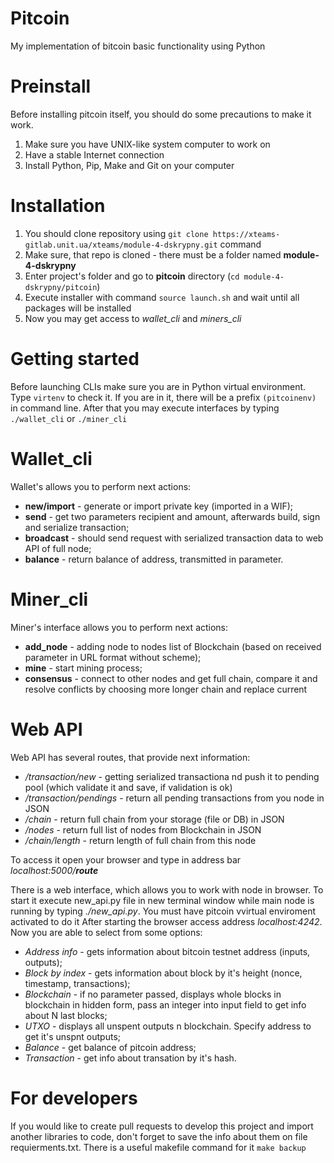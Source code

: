 Pitcoin
=========
My implementation of bitcoin basic functionality using Python

Preinstall
==========
Before installing pitcoin itself, you should do some precautions to make it work.
1. Make sure you have UNIX-like system computer to work on
2. Have a stable Internet connection
3. Install Python, Pip, Make and Git on your computer

Installation
============
1. You should clone repository using `git clone https://xteams-gitlab.unit.ua/xteams/module-4-dskrypny.git` command
2. Make sure, that repo is cloned - there must be a folder named **module-4-dskrypny**
3. Enter project's folder and go to **pitcoin** directory (`cd module-4-dskrypny/pitcoin`)
4. Execute installer with command `source launch.sh` and wait until all packages will be installed
5. Now you may get access to *wallet_cli* and *miners_cli*

Getting started
===============
Before launching CLIs make sure you are in Python virtual environment. Type `virtenv` to check it. If you are in it, there will be a prefix `(pitcoinenv)` in command line. After that you may execute interfaces by typing `./wallet_cli` or `./miner_cli`

Wallet_cli
==========
Wallet's allows you to perform next actions:
- **new/import** - generate or import private key (imported in a WIF);
- **send** - get two parameters recipient and amount, afterwards build, sign and serialize
transaction;
 - **broadcast** - should send request with serialized transaction data to
web API of full node;
 - **balance** - return balance of address, transmitted in parameter.

Miner_cli
=========
Miner's interface allows you to perform next actions:
- **add_node** - adding node to nodes list of Blockchain (based on received
parameter in URL format without scheme);
- **mine** - start mining process;
- **consensus** - connect to other nodes and get full chain, compare it and
resolve conflicts by choosing more longer chain and replace current

Web API
=======
Web API has several routes, that provide next information:
- */transaction/new* - getting serialized transactiona
 nd push it to pending pool (which validate it and save, if validation is ok)
- */transaction/pendings* - return all pending transactions from you node in
JSON
- */chain* - return full chain from your storage (file or DB) in JSON
- */nodes* - return full list of nodes from Blockchain in JSON
 - */chain/length* - return length of full chain from this node

To access it open your browser and type in address bar *localhost:5000/**route***

There is a web interface, which allows you to work with node in browser. 
To start it execute new_api.py file in new terminal window while main node is running by typing *./new_api.py*. You must have pitcoin vvirtual enviroment activated to do it
After starting the browser access address *localhost:4242*. Now you are able to select from some options:
- *Address info* - gets information about bitcoin testnet address (inputs, outputs);
- *Block by index* - gets information about block by it's height (nonce, timestamp, transactions);
- *Blockchain* - if no parameter passed, displays whole blocks in blockchain in hidden form, 
pass an integer into input field to get info about N last blocks;
- *UTXO* - displays all unspent outputs n blockchain. Specify address to get it's unspnt outputs;
- *Balance* - get balance of pitcoin address;
- *Transaction* - get info about transation by it's hash.

For developers
=============
If you would like to create pull requests to develop this project and import another libraries to code, don't forget to save the info about them on file requierments.txt. There is a useful makefile command for it `make backup`
 


